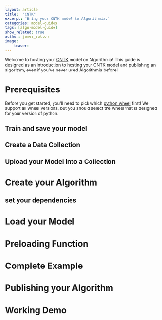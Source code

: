 ```yaml
---
layout: article
title:  "CNTK"
excerpt: "Bring your CNTK model to Algorithmia."
categories: model-guides
tags: [algo-model-guide]
show_related: true
author: james_sutton
image:
    teaser: 
---
```



Welcome to hosting your <a href="https://https://www.microsoft.com/en-us/cognitive-toolkit">CNTK</a> model on Algorithmia!
This guide is designed as an introduction to hosting your CNTK model and publishing an algorithm, even if you've never used Algorithmia before!


# Prerequisites

Before you get started, you'll need to pick which [python wheel][whl] first! We support all wheel versions,
but you should select the wheel that is designed for your version of python.

## Train and save your model

## Create a Data Collection

## Upload your Model into a Collection

# Create your Algorithm

## set your dependencies

# Load your Model

# Preloading Function

# Complete Example

# Publishing your Algorithm

# Working Demo

 
[whl]: https://docs.microsoft.com/en-us/cognitive-toolkit/setup-linux-python
